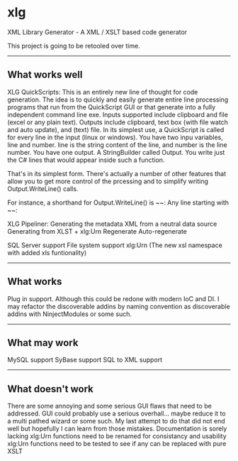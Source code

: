 xlg
===

XML Library Generator - A XML / XSLT based code generator

This project is going to be retooled over time.

--------------------------
What works well
--------------------------
XLG QuickScripts:
This is an entirely new line of thought for code generation. 
The idea is to quickly and easily generate entire line processing programs that run from the QuickScript GUI or that generate into a fully independent command line exe. 
Inputs supported include clipboard and file (excel or any plain text). 
Outputs include clipboard, text box (with file watch and auto update), and (text) file.
In its simplest use, a QuickScript is called for every line in the input (linux or windows). 
You have two inpu variables, line and number. line is the string content of the line, and number is the line number.
You have one output. A StringBuilder called Output.
You write just the C# lines that would appear inside such a function.

That's in its simplest form. There's actually a number of other features that allow you to get more control of the prcessing and to simplify writing Output.WriteLine() calls.

For instance, a shorthand for Output.WriteLine() is ~~:
Any line starting with ~~:

XLG Pipeliner:
Generating the metadata XML from a neutral data source
Generating from XLST + xlg:Urn
Regenerate
Auto-regenerate

SQL Server support
File system support
xlg:Urn (The new xsl namespace with added xls funtionality)

--------------------------
What works
--------------------------
Plug in support. Although this could be redone with modern IoC and DI. I may refactor the discoverable addins by naming convention as discoverable addins with NinjectModules or some such.

--------------------------
What may work
--------------------------
MySQL support
SyBase support
SQL to XML support

--------------------------
What doesn't work
--------------------------
There are some annoying and some serious GUI flaws that need to be addressed.
GUI could probably use a serious overhall... maybe reduce it to a multi pathed wizard or some such. My last attempt to do that did not end well but hopefully I can learn from those mistakes.
Documentation is sorely lacking
xlg:Urn functions need to be renamed for consistancy and usability
xlg:Urn functions need to be tested to see if any can be replaced with pure XSLT

